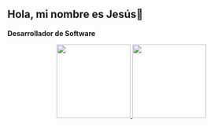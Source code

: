 ## Hola, mi nombre es Jesús👋

**Desarrollador de Software**

<div align="center">
  <a href="https://github.com/JesusAIV">
  <img height="150em" src="https://github-readme-stats.vercel.app/api?username=JesusAIV&theme=algolia&show_icons=true"/>
  <img height="150em" src="https://github-readme-stats.vercel.app/api/top-langs/?username=JesusAIV&layout=compact&langs_count=7&theme=algolia"/>
</div>
